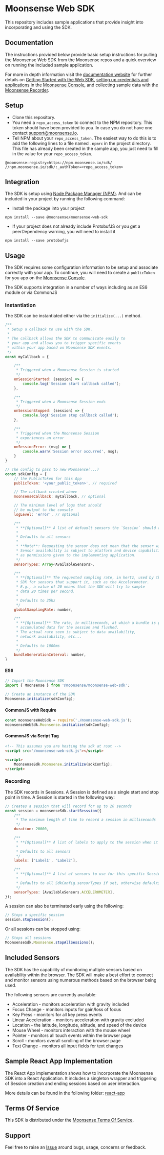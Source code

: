# Moonsense Web SDK

This repository includes sample applications that provide insight into incorporating and using the SDK.

## Documentation

The instructions provided below provide basic setup instructions for pulling the Moonsense Web SDK from the Moonsense repos and a quick overview on running the included sample application. 

For more in depth information visit the [documentation website](https://docs.moonsense.io/) for further details on [Getting Started with the Web SDK](https://docs.moonsense.io/articles/sdk/getting-started-sdk/web), [setting up credentials and applications](https://docs.moonsense.io/articles/console/getting-started) in the [Moonsense Console](https://console.moonsense.cloud/), and collecting sample data with the [Moonsense Recorder](https://docs.moonsense.io/articles/recorder/getting-started).

## Setup
- Clone this repository.
- You need a `repo_access_token` to connect to the NPM repository. This token should have been provided to you. In case you do not have one contact [support@moonsense.io](mailto:support@moonsense.io).
- Tell NPM about your `repo_access_token`. The easiest way to do this is to add the following lines to a file named `.npmrc` in the project directory. This file has already been created in the sample app, you just need to fill in the value for your `repo_access_token`.

```
@moonsense:registry=https://npm.moonsense.io/sdk/
//npm.moonsense.io/sdk/:_authToken=<repo_access_token>
```

## Integration

The SDK is setup using [Node Package Manager (NPM)](https://docs.npmjs.com/about-npm). And can be included in your project by running the following command:

- Install the package into your project
```
npm install --save @moonsense/moonsense-web-sdk
```

- If your project does not already include ProtobufJS or you get a peerDependency warning, you will need to install it
```
npm install --save protobufjs
```

## Usage

The SDK requires some configuration information to be setup and associate correctly with your app. To continue, you will need to create a `publicToken` for you app on the [Moonsense Console](https://console.moonsense.cloud/).

The SDK supports integration in a number of ways including as an ES6 module or via CommonJS

### Instantiation

The SDK can be instantiated either via the `initialize(...)` method.

```javascript
/** 
 * Setup a callback to use with the SDK.
 * 
 * The callback allows the SDK to communicate easily to
 * your app and allows you to trigger specific events 
 * within your app based on Moonsense SDK events.
 */
const myCallback = {

    /**
     * Triggered when a Moonsense Session is started
     */
    onSessionStarted: (session) => {
        console.log('Session start callback called');
    },

    /**
     * Triggered when a Moonsense Session ends
     */
    onSessionStopped: (session) => {
        console.log('Session stop callback called');
    },

    /**
     * Triggered when the Moonsense Session
     * experiences an error
     */
    onSessionError: (msg) => {
        console.warn('Session error occurred', msg);
    }
}

// The config to pass to new Moonsense(...)
const sdkConfig = {
    // the PublicToken for this App
    publicToken: '<your_public_token>', // required

    // The callback created above
    moonsenseCallback: myCallback, // optional

    // The minimum level of logs that should 
    // be output to the console
    logLevel: 'error', // optional

    /**
     * **[Optional]** A list of defuault sensors the `Session` should record.
     * 
     * Defaults to all sensors
     * 
     * **Note**: Requesting the sensor does not mean that the sensor will be recorded.
     * Sensor availability is subject to platform and device capabilities as well
     * as permissions given to the implementing application.
     */
    sensorTypes: Array<AvailableSensors>,

    /**
     * **[Optional]** The requested sampling rate, in hertz, used by the 
     * SDK for sensors that support it, such as the Accelerometer. 
     * E.g., a value of 20 means that the SDK will try to sample 
     * data 20 times per second. 
     * 
     * Defaults to 25hz
     */
    globalSamplingRate: number,

    /**
     * **[Optional]** The rate, in milliseconds, at which a bundle is generated from the
     * accumulated data for the session and flushed.
     * The actual rate seen is subject to data availability, 
     * network availability, etc...
     * 
     * Defaults to 1000ms
     */
    bundleGenerationInterval: number,
}
```

#### ES6

```javascript
// Import the Moonsense SDK
import { Moonsense } from '@moonsense/moonsense-web-sdk';

// Create an instance of the SDK
Moonsense.initialize(sdkConfig);

```

#### CommonJS with Require
```javascript
const moonsenseWebSdk = require('./moonsense-web-sdk.js');
moonsenseWebSdk.Moonsense.initialize(sdkConfig);

```

#### CommonJS via Script Tag
```html
<!-- This assumes you are hosting the sdk at root -->
<script src="/moonsense-web-sdk.js"></script>

<script>
    MoonsenseSdk.Moonsense.initialize(sdkConfig);
</script>
```

### Recording

The SDK records in Sessions. A Session is defined as a single start and stop point in time. A Session is started in the following way:

```javascript
// Creates a session that will record for up to 20 seconds
const session = moonsenseSdk.startSesssion({
    /**
     * The maximum length of time to record a session in milliseconds
     */
    duration: 20000,

    /**
     * **[Optional]** A list of labels to apply to the session when it's created.
     * 
     * Defaults to all sensors
     */
    labels: ['Label1', 'Label2'],

    /**
     * **[Optional]** A list of sensors to use for this specific Session.
     * 
     * Defaults to all SdkConfig.sensorTypes if set, otherwise defaults to all sensors
     */
    sensorTypes: [AvailableSensors.ACCELEROMETER],
});
```

A session can also be terminated early using the following:
```javascript
// Stops a specific session
session.stopSession();
```

Or all sessions can be stopped using:
```javascript
// Stops all sessions
MoonsenseSdk.Moonsense.stopAllSessions();
```

## Included Sensors

The SDK has the capability of monitoring multiple sensors based on availability within the browser. The SDK will make a best effort to connect and monitor sensors using numerous methods based on the browser being used. 

The following sensors are currently available:

* Acceleration - monitors acceleration with gravity included
* Focus Change - monitors inputs for gain/loss of focus
* Key Press - monitors for all key press events
* Linear Acceleration - monitors acceleration with gravity excluded
* Location - the latitude, longitude, altitude, and speed of the device
* Mouse Wheel - monitors interaction with the mouse wheel
* Pointer - monitors all touch events within the browser page
* Scroll - monitors overall scrolling of the browser page
* Text Change - monitors all input fields for text changes


## Sample React App Implementation

The React App implementation shows how to incorporate the Moonsense SDK into a React Application. It includes a singleton wrapper and triggering of Session creation and ending sessions based on user interaction.

More details can be found in the following folder: [react-app](react-app)

## Terms Of Service

This SDK is distributed under the [Moonsense Terms Of Service](https://www.moonsense.io/terms-of-service).

## Support

Feel free to raise an [Issue](https://github.com/moonsense/moonsense-web-sdk/issues) around bugs, usage, concerns or feedback.